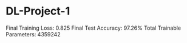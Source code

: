 # DL-Project-1
Final Training Loss: 0.825
Final Test Accuracy: 97.26%
Total Trainable Parameters: 4359242
